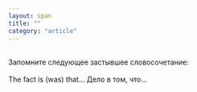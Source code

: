 ```yaml
---
layout: span
title: ""
category: "article"
---
```

<span class="rules"><br>Запомните следующее застывшее словосочетание:<br><br>
The fact is (was) that... Дело в том, что...</span> <br><br>